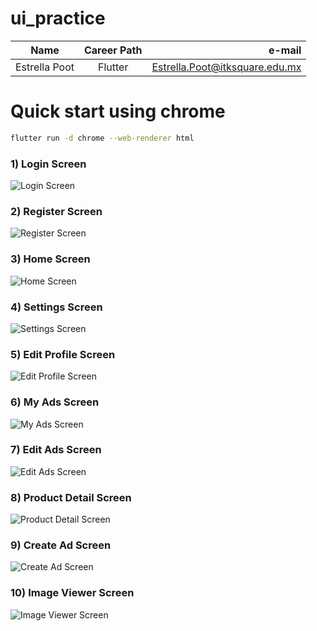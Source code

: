 # ui_practice

| Name          | Career Path |                         e-mail |
| ------------- | :---------: | -----------------------------: |
| Estrella Poot |   Flutter   | Estrella.Poot@itksquare.edu.mx |

# Quick start using chrome

```bash
flutter run -d chrome --web-renderer html
```

### 1) Login Screen

![Login Screen](./screenshots_/login_screen.png)

### 2) Register Screen

![Register Screen](./screenshots_/register_screen.png)

### 3) Home Screen

![Home Screen](./screenshots_/home_screen.png)

### 4) Settings Screen

![Settings Screen](./screenshots_/settings_screen.png)

### 5) Edit Profile Screen

![Edit Profile Screen](./screenshots_/edit_profile_screen.png)

### 6) My Ads Screen

![My Ads Screen](./screenshots_/my_ads_screen.png)

### 7) Edit Ads Screen

![Edit Ads Screen](./screenshots_/edit_ad_screen.png)

### 8) Product Detail Screen

![Product Detail Screen](./screenshots_/product_detail_screen.png)

### 9) Create Ad Screen

![Create Ad Screen](./screenshots_/create_ad_screen.png)

### 10) Image Viewer Screen

![Image Viewer Screen](./screenshots_/image_viewer_screen.png)
